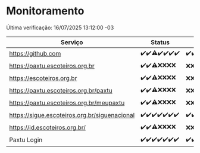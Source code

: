 # Monitoramento

Última verificação: 16/07/2025 13:12:00 -03

|Serviço|Status|Últimas 24h|
|---|---|---|
|https://github.com|<span title="2025-07-09: OK=23">✔️</span><span title="2025-07-10: OK=23">✔️</span><span title="2025-07-11: OK=22, Falhas=1">⚠️</span><span title="2025-07-12: OK=23">✔️</span><span title="2025-07-13: OK=23">✔️</span><span title="2025-07-14: OK=23">✔️</span><span title="2025-07-15: OK=15">✔️</span>|<span title="15/07/2025 13:12:00 -03 : 200">✔️</span><span title="15/07/2025 14:09:00 -03 : 200">✔️</span><span title="15/07/2025 15:14:00 -03 : 200">✔️</span><span title="15/07/2025 16:10:00 -03 : 200">✔️</span><span title="15/07/2025 17:11:00 -03 : 200">✔️</span><span title="15/07/2025 18:07:00 -03 : 200">✔️</span><span title="15/07/2025 19:10:00 -03 : 200">✔️</span><span title="15/07/2025 20:09:00 -03 : 200">✔️</span><span title="15/07/2025 21:52:00 -03 : 200">✔️</span><span title="15/07/2025 23:49:00 -03 : 200">✔️</span><span title="16/07/2025 00:52:00 -03 : 200">✔️</span><span title="16/07/2025 01:29:00 -03 : 200">✔️</span><span title="16/07/2025 02:16:00 -03 : 200">✔️</span><span title="16/07/2025 03:15:00 -03 : 200">✔️</span><span title="16/07/2025 04:13:00 -03 : 200">✔️</span><span title="16/07/2025 05:14:00 -03 : 200">✔️</span><span title="16/07/2025 06:15:00 -03 : 200">✔️</span><span title="16/07/2025 07:11:00 -03 : 200">✔️</span><span title="16/07/2025 08:09:00 -03 : 200">✔️</span><span title="16/07/2025 09:19:00 -03 : 200">✔️</span><span title="16/07/2025 10:30:00 -03 : 200">✔️</span><span title="16/07/2025 11:10:00 -03 : 200">✔️</span><span title="16/07/2025 12:10:00 -03 : 200">✔️</span><span title="16/07/2025 13:12:00 -03 : 200">✔️</span>|
|https://paxtu.escoteiros.org.br|<span title="2025-07-09: OK=23">✔️</span><span title="2025-07-10: OK=23">✔️</span><span title="2025-07-11: OK=17, Falhas=6">⚠️</span><span title="2025-07-12: Falhas=23">❌</span><span title="2025-07-13: Falhas=23">❌</span><span title="2025-07-14: Falhas=23">❌</span><span title="2025-07-15: Falhas=15">❌</span>|<span title="15/07/2025 13:12:00 -03 : 403">❌</span><span title="15/07/2025 14:09:00 -03 : 403">❌</span><span title="15/07/2025 15:14:00 -03 : 403">❌</span><span title="15/07/2025 16:10:00 -03 : 403">❌</span><span title="15/07/2025 17:11:00 -03 : 403">❌</span><span title="15/07/2025 18:07:00 -03 : 403">❌</span><span title="15/07/2025 19:10:00 -03 : 403">❌</span><span title="15/07/2025 20:09:00 -03 : 403">❌</span><span title="15/07/2025 21:52:00 -03 : 403">❌</span><span title="15/07/2025 23:49:00 -03 : 403">❌</span><span title="16/07/2025 00:52:00 -03 : 403">❌</span><span title="16/07/2025 01:29:00 -03 : 403">❌</span><span title="16/07/2025 02:16:00 -03 : 403">❌</span><span title="16/07/2025 03:15:00 -03 : 403">❌</span><span title="16/07/2025 04:13:00 -03 : 403">❌</span><span title="16/07/2025 05:14:00 -03 : 403">❌</span><span title="16/07/2025 06:15:00 -03 : 403">❌</span><span title="16/07/2025 07:11:00 -03 : 403">❌</span><span title="16/07/2025 08:09:00 -03 : 403">❌</span><span title="16/07/2025 09:19:00 -03 : 403">❌</span><span title="16/07/2025 10:30:00 -03 : 403">❌</span><span title="16/07/2025 11:10:00 -03 : 403">❌</span><span title="16/07/2025 12:10:00 -03 : 403">❌</span><span title="16/07/2025 13:12:00 -03 : 403">❌</span>|
|https://escoteiros.org.br|<span title="2025-07-09: OK=23">✔️</span><span title="2025-07-10: OK=23">✔️</span><span title="2025-07-11: OK=16, Falhas=7">⚠️</span><span title="2025-07-12: Falhas=23">❌</span><span title="2025-07-13: Falhas=23">❌</span><span title="2025-07-14: Falhas=23">❌</span><span title="2025-07-15: Falhas=15">❌</span>|<span title="15/07/2025 13:12:00 -03 : 403">❌</span><span title="15/07/2025 14:09:00 -03 : 403">❌</span><span title="15/07/2025 15:14:00 -03 : 403">❌</span><span title="15/07/2025 16:10:00 -03 : 403">❌</span><span title="15/07/2025 17:11:00 -03 : 403">❌</span><span title="15/07/2025 18:07:00 -03 : 403">❌</span><span title="15/07/2025 19:10:00 -03 : 403">❌</span><span title="15/07/2025 20:09:00 -03 : 403">❌</span><span title="15/07/2025 21:52:00 -03 : 403">❌</span><span title="15/07/2025 23:49:00 -03 : 403">❌</span><span title="16/07/2025 00:52:00 -03 : 403">❌</span><span title="16/07/2025 01:29:00 -03 : 403">❌</span><span title="16/07/2025 02:16:00 -03 : 403">❌</span><span title="16/07/2025 03:15:00 -03 : 403">❌</span><span title="16/07/2025 04:13:00 -03 : 403">❌</span><span title="16/07/2025 05:14:00 -03 : 403">❌</span><span title="16/07/2025 06:15:00 -03 : 403">❌</span><span title="16/07/2025 07:11:00 -03 : 403">❌</span><span title="16/07/2025 08:09:00 -03 : 403">❌</span><span title="16/07/2025 09:19:00 -03 : 403">❌</span><span title="16/07/2025 10:30:00 -03 : 403">❌</span><span title="16/07/2025 11:10:00 -03 : 403">❌</span><span title="16/07/2025 12:10:00 -03 : 403">❌</span><span title="16/07/2025 13:12:00 -03 : 403">❌</span>|
|https://paxtu.escoteiros.org.br/paxtu|<span title="2025-07-09: OK=23">✔️</span><span title="2025-07-10: OK=23">✔️</span><span title="2025-07-11: OK=17, Falhas=6">⚠️</span><span title="2025-07-12: Falhas=23">❌</span><span title="2025-07-13: Falhas=23">❌</span><span title="2025-07-14: Falhas=23">❌</span><span title="2025-07-15: Falhas=15">❌</span>|<span title="15/07/2025 13:12:00 -03 : 403">❌</span><span title="15/07/2025 14:09:00 -03 : 403">❌</span><span title="15/07/2025 15:14:00 -03 : 403">❌</span><span title="15/07/2025 16:10:00 -03 : 403">❌</span><span title="15/07/2025 17:11:00 -03 : 403">❌</span><span title="15/07/2025 18:07:00 -03 : 403">❌</span><span title="15/07/2025 19:10:00 -03 : 403">❌</span><span title="15/07/2025 20:09:00 -03 : 403">❌</span><span title="15/07/2025 21:52:00 -03 : 403">❌</span><span title="15/07/2025 23:49:00 -03 : 403">❌</span><span title="16/07/2025 00:52:00 -03 : 403">❌</span><span title="16/07/2025 01:29:00 -03 : 403">❌</span><span title="16/07/2025 02:16:00 -03 : 403">❌</span><span title="16/07/2025 03:15:00 -03 : 403">❌</span><span title="16/07/2025 04:13:00 -03 : 403">❌</span><span title="16/07/2025 05:14:00 -03 : 403">❌</span><span title="16/07/2025 06:15:00 -03 : 403">❌</span><span title="16/07/2025 07:11:00 -03 : 403">❌</span><span title="16/07/2025 08:09:00 -03 : 403">❌</span><span title="16/07/2025 09:19:00 -03 : 403">❌</span><span title="16/07/2025 10:30:00 -03 : 403">❌</span><span title="16/07/2025 11:10:00 -03 : 403">❌</span><span title="16/07/2025 12:10:00 -03 : 403">❌</span><span title="16/07/2025 13:12:00 -03 : 403">❌</span>|
|https://paxtu.escoteiros.org.br/meupaxtu|<span title="2025-07-09: OK=23">✔️</span><span title="2025-07-10: OK=23">✔️</span><span title="2025-07-11: OK=17, Falhas=6">⚠️</span><span title="2025-07-12: Falhas=23">❌</span><span title="2025-07-13: Falhas=23">❌</span><span title="2025-07-14: Falhas=23">❌</span><span title="2025-07-15: Falhas=15">❌</span>|<span title="15/07/2025 13:12:00 -03 : 403">❌</span><span title="15/07/2025 14:09:00 -03 : 403">❌</span><span title="15/07/2025 15:14:00 -03 : 403">❌</span><span title="15/07/2025 16:10:00 -03 : 403">❌</span><span title="15/07/2025 17:11:00 -03 : 403">❌</span><span title="15/07/2025 18:07:00 -03 : 403">❌</span><span title="15/07/2025 19:10:00 -03 : 403">❌</span><span title="15/07/2025 20:09:00 -03 : 403">❌</span><span title="15/07/2025 21:52:00 -03 : 403">❌</span><span title="15/07/2025 23:49:00 -03 : 403">❌</span><span title="16/07/2025 00:52:00 -03 : 403">❌</span><span title="16/07/2025 01:29:00 -03 : 403">❌</span><span title="16/07/2025 02:16:00 -03 : 403">❌</span><span title="16/07/2025 03:15:00 -03 : 403">❌</span><span title="16/07/2025 04:13:00 -03 : 403">❌</span><span title="16/07/2025 05:14:00 -03 : 403">❌</span><span title="16/07/2025 06:15:00 -03 : 403">❌</span><span title="16/07/2025 07:11:00 -03 : 403">❌</span><span title="16/07/2025 08:09:00 -03 : 403">❌</span><span title="16/07/2025 09:19:00 -03 : 403">❌</span><span title="16/07/2025 10:30:00 -03 : 403">❌</span><span title="16/07/2025 11:10:00 -03 : 403">❌</span><span title="16/07/2025 12:10:00 -03 : 403">❌</span><span title="16/07/2025 13:12:00 -03 : 403">❌</span>|
|https://sigue.escoteiros.org.br/siguenacional|<span title="2025-07-09: OK=23">✔️</span><span title="2025-07-10: OK=23">✔️</span><span title="2025-07-11: OK=23">✔️</span><span title="2025-07-12: OK=23">✔️</span><span title="2025-07-13: OK=23">✔️</span><span title="2025-07-14: OK=23">✔️</span><span title="2025-07-15: OK=15">✔️</span>|<span title="15/07/2025 13:12:00 -03 : 200">✔️</span><span title="15/07/2025 14:09:00 -03 : 200">✔️</span><span title="15/07/2025 15:14:00 -03 : 200">✔️</span><span title="15/07/2025 16:10:00 -03 : 200">✔️</span><span title="15/07/2025 17:11:00 -03 : 200">✔️</span><span title="15/07/2025 18:07:00 -03 : 200">✔️</span><span title="15/07/2025 19:10:00 -03 : 200">✔️</span><span title="15/07/2025 20:09:00 -03 : 200">✔️</span><span title="15/07/2025 21:52:00 -03 : 200">✔️</span><span title="15/07/2025 23:49:00 -03 : 200">✔️</span><span title="16/07/2025 00:52:00 -03 : 200">✔️</span><span title="16/07/2025 01:29:00 -03 : 200">✔️</span><span title="16/07/2025 02:16:00 -03 : 200">✔️</span><span title="16/07/2025 03:15:00 -03 : 200">✔️</span><span title="16/07/2025 04:13:00 -03 : 200">✔️</span><span title="16/07/2025 05:14:00 -03 : 200">✔️</span><span title="16/07/2025 06:15:00 -03 : 200">✔️</span><span title="16/07/2025 07:11:00 -03 : 200">✔️</span><span title="16/07/2025 08:09:00 -03 : 200">✔️</span><span title="16/07/2025 09:19:00 -03 : 200">✔️</span><span title="16/07/2025 10:30:00 -03 : 200">✔️</span><span title="16/07/2025 11:10:00 -03 : 200">✔️</span><span title="16/07/2025 12:10:00 -03 : 200">✔️</span><span title="16/07/2025 13:12:00 -03 : 502">❌</span>|
|https://id.escoteiros.org.br/|<span title="2025-07-09: OK=23">✔️</span><span title="2025-07-10: OK=23">✔️</span><span title="2025-07-11: OK=16, Falhas=7">⚠️</span><span title="2025-07-12: Falhas=23">❌</span><span title="2025-07-13: Falhas=23">❌</span><span title="2025-07-14: Falhas=23">❌</span><span title="2025-07-15: Falhas=15">❌</span>|<span title="15/07/2025 13:12:00 -03 : 403">❌</span><span title="15/07/2025 14:09:00 -03 : 403">❌</span><span title="15/07/2025 15:14:00 -03 : 403">❌</span><span title="15/07/2025 16:10:00 -03 : 403">❌</span><span title="15/07/2025 17:11:00 -03 : 403">❌</span><span title="15/07/2025 18:07:00 -03 : 403">❌</span><span title="15/07/2025 19:10:00 -03 : 403">❌</span><span title="15/07/2025 20:09:00 -03 : 403">❌</span><span title="15/07/2025 21:52:00 -03 : 403">❌</span><span title="15/07/2025 23:49:00 -03 : 403">❌</span><span title="16/07/2025 00:52:00 -03 : 403">❌</span><span title="16/07/2025 01:29:00 -03 : 403">❌</span><span title="16/07/2025 02:16:00 -03 : 403">❌</span><span title="16/07/2025 03:15:00 -03 : 403">❌</span><span title="16/07/2025 04:13:00 -03 : 403">❌</span><span title="16/07/2025 05:14:00 -03 : 403">❌</span><span title="16/07/2025 06:15:00 -03 : 403">❌</span><span title="16/07/2025 07:11:00 -03 : 403">❌</span><span title="16/07/2025 08:09:00 -03 : 403">❌</span><span title="16/07/2025 09:19:00 -03 : 403">❌</span><span title="16/07/2025 10:30:00 -03 : 403">❌</span><span title="16/07/2025 11:10:00 -03 : 403">❌</span><span title="16/07/2025 12:10:00 -03 : 403">❌</span><span title="16/07/2025 13:12:00 -03 : 403">❌</span>|
|Paxtu Login|<span title="2025-07-09: OK=23">✔️</span><span title="2025-07-10: OK=23">✔️</span><span title="2025-07-11: OK=23">✔️</span><span title="2025-07-12: OK=23">✔️</span><span title="2025-07-13: OK=23">✔️</span><span title="2025-07-14: OK=23">✔️</span><span title="2025-07-15: OK=15">✔️</span>|<span title="15/07/2025 13:12:00 -03 : 200">✔️</span><span title="15/07/2025 14:09:00 -03 : 200">✔️</span><span title="15/07/2025 15:14:00 -03 : 200">✔️</span><span title="15/07/2025 16:10:00 -03 : 200">✔️</span><span title="15/07/2025 17:11:00 -03 : 200">✔️</span><span title="15/07/2025 18:07:00 -03 : 200">✔️</span><span title="15/07/2025 19:10:00 -03 : 200">✔️</span><span title="15/07/2025 20:09:00 -03 : 200">✔️</span><span title="15/07/2025 21:52:00 -03 : 200">✔️</span><span title="15/07/2025 23:49:00 -03 : 200">✔️</span><span title="16/07/2025 00:52:00 -03 : 200">✔️</span><span title="16/07/2025 01:29:00 -03 : 200">✔️</span><span title="16/07/2025 02:16:00 -03 : 200">✔️</span><span title="16/07/2025 03:15:00 -03 : 200">✔️</span><span title="16/07/2025 04:13:00 -03 : 200">✔️</span><span title="16/07/2025 05:14:00 -03 : 200">✔️</span><span title="16/07/2025 06:15:00 -03 : 200">✔️</span><span title="16/07/2025 07:11:00 -03 : 200">✔️</span><span title="16/07/2025 08:09:00 -03 : 200">✔️</span><span title="16/07/2025 09:19:00 -03 : 200">✔️</span><span title="16/07/2025 10:30:00 -03 : 200">✔️</span><span title="16/07/2025 11:10:00 -03 : 200">✔️</span><span title="16/07/2025 12:10:00 -03 : 200">✔️</span><span title="16/07/2025 13:12:00 -03 : 502">❌</span>|
